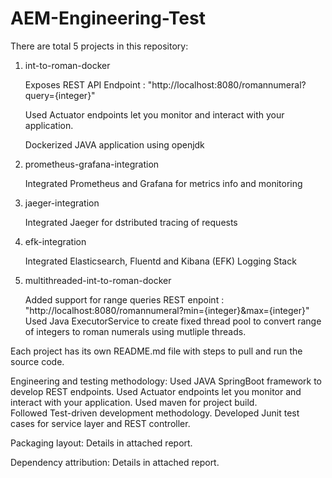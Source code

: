 # AEM-Engineering-Test

There are total 5 projects in this repository:
1. int-to-roman-docker
 
   Exposes REST API Endpoint : "http://localhost:8080/romannumeral?query={integer}"
   
   Used Actuator endpoints let you monitor and interact with your application.
   
   Dockerized JAVA application using openjdk
   
2. prometheus-grafana-integration
   
   Integrated Prometheus and Grafana for metrics info and monitoring

3. jaeger-integration

   Integrated Jaeger for dstributed tracing of requests

4. efk-integration
  
   Integrated Elasticsearch, Fluentd and Kibana (EFK) Logging Stack

5. multithreaded-int-to-roman-docker

   Added support for range queries REST enpoint : "http://localhost:8080/romannumeral?min={integer}&max={integer}"
   Used Java ExecutorService to create fixed thread pool to convert range of integers to roman numerals using mutliple threads.

Each project has its own README.md file with steps to pull and run the source code.

Engineering and testing methodology:
Used JAVA SpringBoot framework to develop REST endpoints. Used Actuator endpoints let you monitor and interact with your application.
Used maven for project build.  
Followed Test-driven development methodology. Developed Junit test cases for service layer and REST controller.

Packaging layout: Details in attached report. 

Dependency attribution: Details in attached report. 
